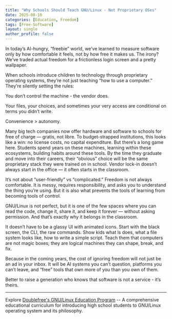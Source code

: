 ```yaml
---
title: "Why Schools Should Teach GNU/Linux - Not Proprietary OSes"
date: 2025-08-10
categories: [Education, Freedom]
tags: [Free-Software]
layout: single
author_profile: false
---
```


In today’s AI-hungry, “freebie” world, we’ve learned to measure software only by how comfortable it feels, not by how free it makes us. The irony? We’ve traded actual freedom for a frictionless login screen and a pretty wallpaper.

When schools introduce children to technology through proprietary operating systems, they’re not just teaching “how to use a computer.” They’re silently setting the rules:

You don’t control the machine - the vendor does.

Your files, your choices, and sometimes your very access are conditional on terms you didn’t write.

Convenience > autonomy.

Many big tech companies now offer hardware and software to schools for free of charge — gratis, not libre. To budget-strapped institutions, this looks like a win: no license costs, no capital expenditure. But there’s a long game here. Students spend years on these machines, learning within these ecosystems, building habits around these tools. By the time they graduate and move into their careers, their “obvious” choice will be the same proprietary stack they were trained on in school. Vendor lock-in doesn’t always start in the office — it often starts in the classroom.

It’s not about “user-friendly” vs “complicated.” Freedom is not always comfortable. It is messy, requires responsibility, and asks you to understand the thing you’re using. But it is also what prevents the tools of learning from becoming tools of control.

GNU/Linux is not perfect, but it is one of the few spaces where you can read the code, change it, share it, and keep it forever — without asking permission. And that’s exactly why it belongs in the classroom.

It doesn’t have to be a glassy UI with animated icons. Start with the black screen, the CLI, the raw commands. Show kids what ls does, what a file system looks like, how to write a simple script. Teach them that computers are not magic boxes; they are logical machines they can shape, break, and fix.

Because in the coming years, the cost of ignoring freedom will not just be an ad in your inbox. It will be AI systems you can’t question, platforms you can’t leave, and “free” tools that own more of you than you own of them.

Better to raise a generation who knows that software is not a service - it’s theirs.

---

Explore [Doublefree's GNU/Linux Education Program](https://github.com/doublefreein/Doublefree-s-GNU-Linux-Education-Program)
-- A comprehensive educational curriculum for introducing high school students to GNU/Linux operating system and its philosophy.
